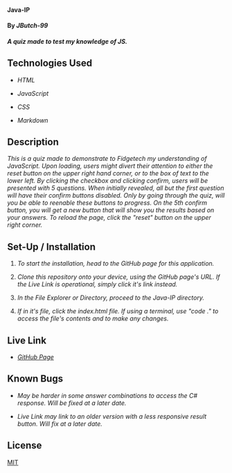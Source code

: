 #### Java-IP

#### By _**JButch-99**_

#### _A quiz made to test my knowledge of JS._

## Technologies Used

* _HTML_

* _JavaScript_

* _CSS_

* _Markdown_

## Description

_This is a quiz made to demonstrate to Fidgetech my understanding of JavaScript. Upon loading, users might divert their attention to either the reset button on the upper right hand corner, or to the box of text to the lower left. By clicking the checkbox and clicking confirm, users will be presented with 5 questions. When initially revealed, all but the first question will have their confirm buttons disabled. Only by going through the quiz, will you be able to reenable these buttons to progress. On the 5th confirm button, you will get a new button that will show you the results based on your answers. To reload the page, click the "reset" button on the upper right corner._

## Set-Up / Installation

1. _To start the installation, head to the GitHub page for this application._

2. _Clone this repository onto your device, using the GitHub page's URL. If the Live Link is operational, simply click it's link instead._

3. _In the File Explorer or Directory, proceed to the Java-IP directory._

4. _If in it's file, click the index.html file. If using a terminal, use "code ." to access the file's contents and to make any changes._

## Live Link

* _[GitHub Page](https://jbutch-99.github.io/Java-IP/)_

## Known Bugs

* _May be harder in some answer combinations to access the C# response. Will be fixed at a later date._

* _Live Link may link to an older version with a less responsive result button. Will fix at a later date._

## License

[MIT](#)

